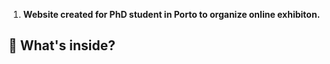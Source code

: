 1.  **Website created for PhD student in Porto to organize online exhibiton.**


## 🧐 What's inside?

